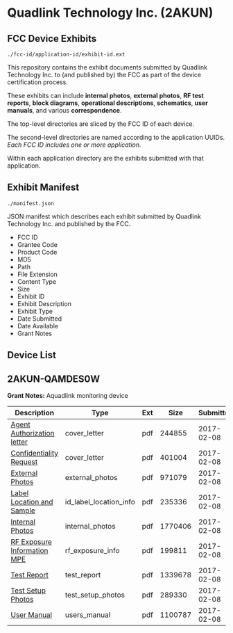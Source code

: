 # Quadlink Technology Inc. (2AKUN)
## FCC Device Exhibits

```
./fcc-id/application-id/exhibit-id.ext
```

This repository contains the exhibit documents submitted by Quadlink Technology Inc. to (and published by) the FCC as part of the device certification process.

These exhibits can include **internal photos**, **external photos**, **RF test reports**, **block diagrams**, **operational descriptions**, **schematics**, **user manuals**, and various **correspondence**.

The top-level directories are sliced by the FCC ID of each device.

The second-level directories are named according to the application UUIDs. *Each FCC ID includes one or more application.*

Within each application directory are the exhibits submitted with that application. 

## Exhibit Manifest

```
./manifest.json
```

JSON manifest which describes each exhibit submitted by Quadlink Technology Inc. and published by the FCC.

- FCC ID
- Grantee Code
- Product Code
- MD5
- Path
- File Extension
- Content Type
- Size
- Exhibit ID
- Exhibit Description
- Exhibit Type
- Date Submitted
- Date Available
- Grant Notes

## Device List
## 2AKUN-QAMDES0W
**Grant Notes:** Aquadlink monitoring device

| Description | Type | Ext | Size | Submitted | Available |
| ----------- | ---- | --- | ---- | --------- | --------- |
| [Agent Authorization letter](2AKUN-QAMDES0W/0956dea85d029e7e46fa0aea99c01400/3278359.pdf) | cover_letter | pdf | 244855 | 2017-02-08 | 2017-02-09 |
| [Confidentiality Request](2AKUN-QAMDES0W/0956dea85d029e7e46fa0aea99c01400/3278360.pdf) | cover_letter | pdf | 401004 | 2017-02-08 | 2017-02-09 |
| [External Photos](2AKUN-QAMDES0W/0956dea85d029e7e46fa0aea99c01400/3278355.pdf) | external_photos | pdf | 971079 | 2017-02-08 | 2017-06-23 |
| [Label Location and Sample](2AKUN-QAMDES0W/0956dea85d029e7e46fa0aea99c01400/3278361.pdf) | id_label_location_info | pdf | 235336 | 2017-02-08 | 2017-02-09 |
| [Internal Photos](2AKUN-QAMDES0W/0956dea85d029e7e46fa0aea99c01400/3278356.pdf) | internal_photos | pdf | 1770406 | 2017-02-08 | 2017-06-23 |
| [RF Exposure Information MPE](2AKUN-QAMDES0W/0956dea85d029e7e46fa0aea99c01400/3278362.pdf) | rf_exposure_info | pdf | 199811 | 2017-02-08 | 2017-02-09 |
| [Test Report](2AKUN-QAMDES0W/0956dea85d029e7e46fa0aea99c01400/3278363.pdf) | test_report | pdf | 1339678 | 2017-02-08 | 2017-02-09 |
| [Test Setup Photos](2AKUN-QAMDES0W/0956dea85d029e7e46fa0aea99c01400/3278357.pdf) | test_setup_photos | pdf | 289330 | 2017-02-08 | 2017-06-23 |
| [User Manual](2AKUN-QAMDES0W/0956dea85d029e7e46fa0aea99c01400/3278358.pdf) | users_manual | pdf | 1100787 | 2017-02-08 | 2017-06-23 |
